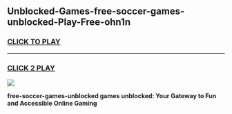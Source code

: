 
## Unblocked-Games-free-soccer-games-unblocked-Play-Free-ohn1n
<h3>
<a href="https://premium76.site?title=free-soccer-games-unblocked&ref=21A">CLICK TO PLAY</a></h3>
<hr>

<h3>
<a href="https://premium76.site?title=free-soccer-games-unblocked&ref=21A">CLICK 2 PLAY</a>
  
</h3>

<a href="https://premium76.site?title=free-soccer-games-unblocked&ref=21A"><img src="https://clearcache.store/games.png"></a>


**free-soccer-games-unblocked games unblocked: Your Gateway to Fun and Accessible Online Gaming**
